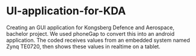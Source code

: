 # UI-application-for-KDA
Creating an GUI application for Kongsberg Defence and Aerospace, bachelor project. We used phoneGap to convert this into an android application. The coded receives values from an embedded system named Zynq TE0720, then shows these values in realtime on a tablet. 
